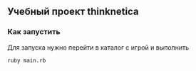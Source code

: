 ## Учебный проект thinknetica
### Как запустить
Для запуска нужно перейти в каталог с игрой и выполнить
```bash
ruby main.rb
```
